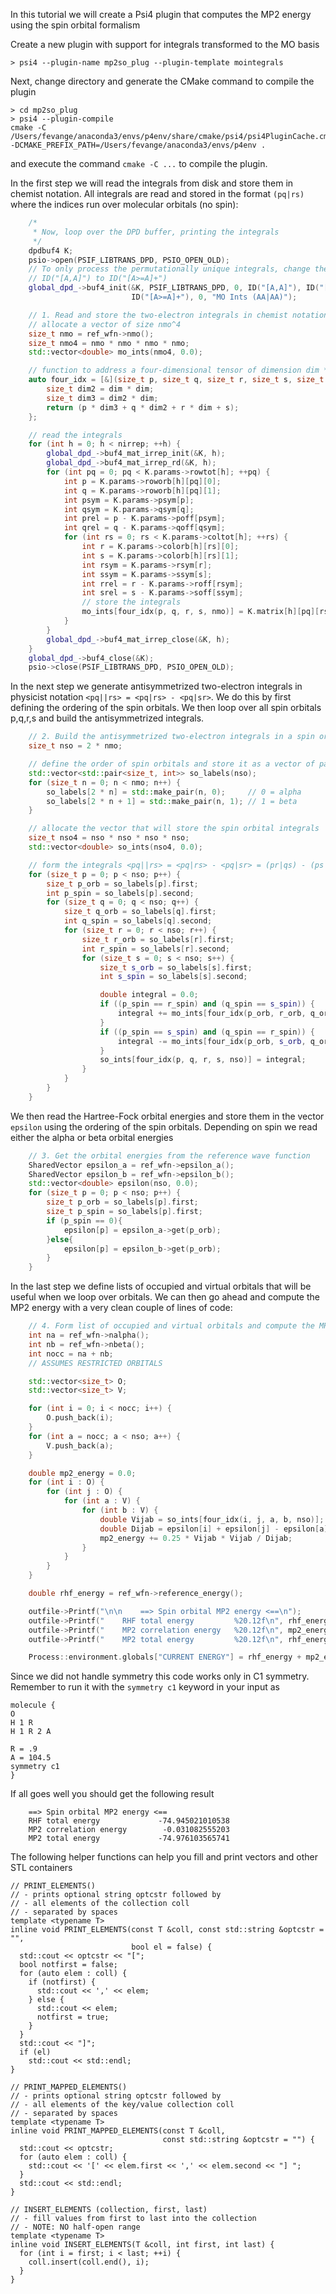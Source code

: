 In this tutorial we will create a Psi4 plugin that computes the MP2 energy using the spin orbital formalism

Create a new plugin with support for integrals transformed to the MO basis

```
> psi4 --plugin-name mp2so_plug --plugin-template mointegrals
```

Next, change directory and generate the CMake command to compile the plugin
```
> cd mp2so_plug
> psi4 --plugin-compile
cmake -C /Users/fevange/anaconda3/envs/p4env/share/cmake/psi4/psi4PluginCache.cmake -DCMAKE_PREFIX_PATH=/Users/fevange/anaconda3/envs/p4env .
```
and execute the command `cmake -C ...` to compile the plugin.

In the first step we will read the integrals from disk and store them in chemist notation. All integrals are read and stored in the format `(pq|rs)` where the indices run over molecular orbitals (no spin):

```c++
    /*
     * Now, loop over the DPD buffer, printing the integrals
     */
    dpdbuf4 K;
    psio->open(PSIF_LIBTRANS_DPD, PSIO_OPEN_OLD);
    // To only process the permutationally unique integrals, change the
    // ID("[A,A]") to ID("[A>=A]+")
    global_dpd_->buf4_init(&K, PSIF_LIBTRANS_DPD, 0, ID("[A,A]"), ID("[A,A]"), ID("[A>=A]+"),
                           ID("[A>=A]+"), 0, "MO Ints (AA|AA)");

    // 1. Read and store the two-electron integrals in chemist notation (pq|rs)
    // allocate a vector of size nmo^4
    size_t nmo = ref_wfn->nmo();
    size_t nmo4 = nmo * nmo * nmo * nmo;
    std::vector<double> mo_ints(nmo4, 0.0);

    // function to address a four-dimensional tensor of dimension dim * dim * dim * dim
    auto four_idx = [&](size_t p, size_t q, size_t r, size_t s, size_t dim) -> size_t {
        size_t dim2 = dim * dim;
        size_t dim3 = dim2 * dim;
        return (p * dim3 + q * dim2 + r * dim + s);
    };

    // read the integrals
    for (int h = 0; h < nirrep; ++h) {
        global_dpd_->buf4_mat_irrep_init(&K, h);
        global_dpd_->buf4_mat_irrep_rd(&K, h);
        for (int pq = 0; pq < K.params->rowtot[h]; ++pq) {
            int p = K.params->roworb[h][pq][0];
            int q = K.params->roworb[h][pq][1];
            int psym = K.params->psym[p];
            int qsym = K.params->qsym[q];
            int prel = p - K.params->poff[psym];
            int qrel = q - K.params->qoff[qsym];
            for (int rs = 0; rs < K.params->coltot[h]; ++rs) {
                int r = K.params->colorb[h][rs][0];
                int s = K.params->colorb[h][rs][1];
                int rsym = K.params->rsym[r];
                int ssym = K.params->ssym[s];
                int rrel = r - K.params->roff[rsym];
                int srel = s - K.params->soff[ssym];
                // store the integrals
                mo_ints[four_idx(p, q, r, s, nmo)] = K.matrix[h][pq][rs];
            }
        }
        global_dpd_->buf4_mat_irrep_close(&K, h);
    }
    global_dpd_->buf4_close(&K);
    psio->close(PSIF_LIBTRANS_DPD, PSIO_OPEN_OLD);
```

In the next step we generate antisymmetrized two-electron integrals in physicist notation `<pq||rs> = <pq|rs> - <pq|sr>`. We do this by first defining the ordering of the spin orbitals. We then loop over all spin orbitals p,q,r,s and build the antisymmetrized integrals.
```c++
    // 2. Build the antisymmetrized two-electron integrals in a spin orbital basis
    size_t nso = 2 * nmo;

    // define the order of spin orbitals and store it as a vector of pairs (orbital index,spin)
    std::vector<std::pair<size_t, int>> so_labels(nso);
    for (size_t n = 0; n < nmo; n++) {
        so_labels[2 * n] = std::make_pair(n, 0);     // 0 = alpha
        so_labels[2 * n + 1] = std::make_pair(n, 1); // 1 = beta
    }

    // allocate the vector that will store the spin orbital integrals
    size_t nso4 = nso * nso * nso * nso;
    std::vector<double> so_ints(nso4, 0.0);

    // form the integrals <pq||rs> = <pq|rs> - <pq|sr> = (pr|qs) - (ps|qr)
    for (size_t p = 0; p < nso; p++) {
        size_t p_orb = so_labels[p].first;
        int p_spin = so_labels[p].second;
        for (size_t q = 0; q < nso; q++) {
            size_t q_orb = so_labels[q].first;
            int q_spin = so_labels[q].second;
            for (size_t r = 0; r < nso; r++) {
                size_t r_orb = so_labels[r].first;
                int r_spin = so_labels[r].second;
                for (size_t s = 0; s < nso; s++) {
                    size_t s_orb = so_labels[s].first;
                    int s_spin = so_labels[s].second;

                    double integral = 0.0;
                    if ((p_spin == r_spin) and (q_spin == s_spin)) {
                        integral += mo_ints[four_idx(p_orb, r_orb, q_orb, s_orb, nmo)];
                    }
                    if ((p_spin == s_spin) and (q_spin == r_spin)) {
                        integral -= mo_ints[four_idx(p_orb, s_orb, q_orb, r_orb, nmo)];
                    }
                    so_ints[four_idx(p, q, r, s, nso)] = integral;
                }
            }
        }
    }
```

We then read the Hartree-Fock orbital energies and store them in the vector `epsilon` using the ordering of the spin orbitals. Depending on spin we read either the alpha or beta orbital energies
```c++
    // 3. Get the orbital energies from the reference wave function
    SharedVector epsilon_a = ref_wfn->epsilon_a();
    SharedVector epsilon_b = ref_wfn->epsilon_b();    
    std::vector<double> epsilon(nso, 0.0);
    for (size_t p = 0; p < nso; p++) {
        size_t p_orb = so_labels[p].first;
        size_t p_spin = so_labels[p].first;
        if (p_spin == 0){
            epsilon[p] = epsilon_a->get(p_orb);
        }else{
            epsilon[p] = epsilon_b->get(p_orb);
        }
    }
```

In the last step we define lists of occupied and virtual orbitals that will be useful when we loop over orbitals. We can then go ahead and compute the MP2 energy with a very clean couple of lines of code:
```c++
    // 4. Form list of occupied and virtual orbitals and compute the MP2 energy
    int na = ref_wfn->nalpha();
    int nb = ref_wfn->nbeta();
    int nocc = na + nb;
    // ASSUMES RESTRICTED ORBITALS

    std::vector<size_t> O;
    std::vector<size_t> V;

    for (int i = 0; i < nocc; i++) {
        O.push_back(i);
    }
    for (int a = nocc; a < nso; a++) {
        V.push_back(a);
    }

    double mp2_energy = 0.0;
    for (int i : O) {
        for (int j : O) {
            for (int a : V) {
                for (int b : V) {
                    double Vijab = so_ints[four_idx(i, j, a, b, nso)];
                    double Dijab = epsilon[i] + epsilon[j] - epsilon[a] - epsilon[b];
                    mp2_energy += 0.25 * Vijab * Vijab / Dijab;
                }
            }
        }
    }

    double rhf_energy = ref_wfn->reference_energy();

    outfile->Printf("\n\n    ==> Spin orbital MP2 energy <==\n");
    outfile->Printf("    RHF total energy         %20.12f\n", rhf_energy);
    outfile->Printf("    MP2 correlation energy   %20.12f\n", mp2_energy);
    outfile->Printf("    MP2 total energy         %20.12f\n", rhf_energy + mp2_energy);

    Process::environment.globals["CURRENT ENERGY"] = rhf_energy + mp2_energy;
```

Since we did not handle symmetry this code works only in C1 symmetry. Remember to run it with the `symmetry c1` keyword in your input as
```
molecule {
O
H 1 R
H 1 R 2 A

R = .9
A = 104.5
symmetry c1
}
```

If all goes well you should get the following result
```
    ==> Spin orbital MP2 energy <==
    RHF total energy             -74.945021010538
    MP2 correlation energy        -0.031082555203
    MP2 total energy             -74.976103565741
```

The following helper functions can help you fill and print vectors and other STL containers

```
// PRINT_ELEMENTS()
// - prints optional string optcstr followed by
// - all elements of the collection coll
// - separated by spaces
template <typename T>
inline void PRINT_ELEMENTS(const T &coll, const std::string &optcstr = "",
                           bool el = false) {
  std::cout << optcstr << "[";
  bool notfirst = false;
  for (auto elem : coll) {
    if (notfirst) {
      std::cout << ',' << elem;
    } else {
      std::cout << elem;
      notfirst = true;
    }
  }
  std::cout << "]";
  if (el)
    std::cout << std::endl;
}
```

```
// PRINT_MAPPED_ELEMENTS()
// - prints optional string optcstr followed by
// - all elements of the key/value collection coll
// - separated by spaces
template <typename T>
inline void PRINT_MAPPED_ELEMENTS(const T &coll,
                                  const std::string &optcstr = "") {
  std::cout << optcstr;
  for (auto elem : coll) {
    std::cout << '[' << elem.first << ',' << elem.second << "] ";
  }
  std::cout << std::endl;
}
```

```
// INSERT_ELEMENTS (collection, first, last)
// - fill values from first to last into the collection
// - NOTE: NO half-open range
template <typename T>
inline void INSERT_ELEMENTS(T &coll, int first, int last) {
  for (int i = first; i < last; ++i) {
    coll.insert(coll.end(), i);
  }
}
```

